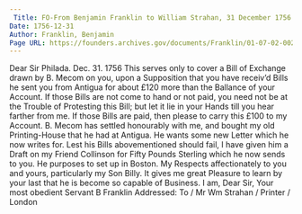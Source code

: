 ```yaml
---
 Title: FO-From Benjamin Franklin to William Strahan, 31 December 1756
Date: 1756-12-31
Author: Franklin, Benjamin
Page URL: https://founders.archives.gov/documents/Franklin/01-07-02-0026
---
```


Dear Sir
Philada. Dec. 31. 1756
This serves only to cover a Bill of Exchange drawn by B. Mecom on you, upon a Supposition that you have receiv’d Bills he sent you from Antigua for about £120 more than the Ballance of your Account. If those Bills are not come to hand or not paid, you need not be at the Trouble of Protesting this Bill; but let it lie in your Hands till you hear farther from me. If those Bills are paid, then please to carry this £100 to my Account. B. Mecom has settled honourably with me, and bought my old Printing-House that he had at Antigua. He wants some new Letter which he now writes for. Lest his Bills abovementioned should fail, I have given him a Draft on my Friend Collinson for Fifty Pounds Sterling which he now sends to you. He purposes to set up in Boston. My Respects affectionately to you and yours, particularly my Son Billy. It gives me great Pleasure to learn by your last that he is become so capable of Business. I am, Dear Sir, Your most obedient Servant
B Franklin
 Addressed: To / Mr Wm Strahan / Printer / London

